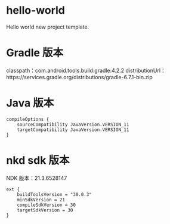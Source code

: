 # hello-world
Hello world new project template.
# Gradle 版本

classpath：com.android.tools.build:gradle:4.2.2
distributionUrl：https\://services.gradle.org/distributions/gradle-6.7.1-bin.zip


# Java 版本
    compileOptions {
        sourceCompatibility JavaVersion.VERSION_11
        targetCompatibility JavaVersion.VERSION_11
    }
# nkd sdk 版本 
NDK 版本：21.3.6528147

    ext {
        buildToolsVersion = "30.0.3"
        minSdkVersion = 21
        compileSdkVersion = 30
        targetSdkVersion = 30
    }

